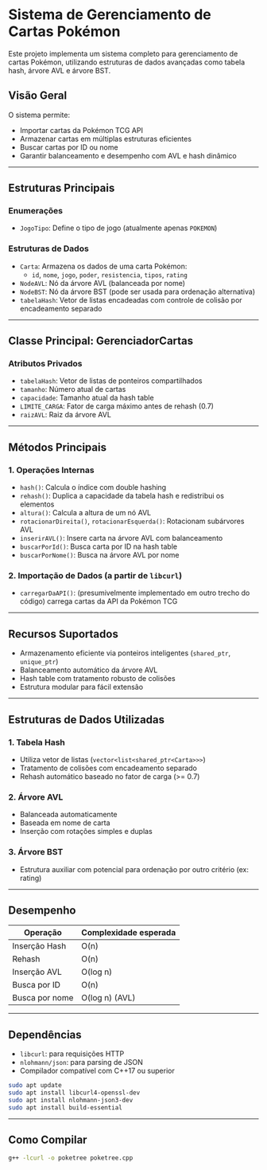 # Sistema de Gerenciamento de Cartas Pokémon

Este projeto implementa um sistema completo para gerenciamento de cartas Pokémon, utilizando estruturas de dados avançadas como tabela hash, árvore AVL e árvore BST.

## Visão Geral

O sistema permite:
- Importar cartas da Pokémon TCG API
- Armazenar cartas em múltiplas estruturas eficientes
- Buscar cartas por ID ou nome
- Garantir balanceamento e desempenho com AVL e hash dinâmico

---

## Estruturas Principais

### Enumerações
- `JogoTipo`: Define o tipo de jogo (atualmente apenas `POKEMON`)

### Estruturas de Dados
- `Carta`: Armazena os dados de uma carta Pokémon:
  - `id`, `nome`, `jogo`, `poder`, `resistencia`, `tipos`, `rating`
- `NodeAVL`: Nó da árvore AVL (balanceada por nome)
- `NodeBST`: Nó da árvore BST (pode ser usada para ordenação alternativa)
- `tabelaHash`: Vetor de listas encadeadas com controle de colisão por encadeamento separado

---

## Classe Principal: GerenciadorCartas

### Atributos Privados
- `tabelaHash`: Vetor de listas de ponteiros compartilhados
- `tamanho`: Número atual de cartas
- `capacidade`: Tamanho atual da hash table
- `LIMITE_CARGA`: Fator de carga máximo antes de rehash (0.7)
- `raizAVL`: Raiz da árvore AVL

---

## Métodos Principais

### 1. Operações Internas
- `hash()`: Calcula o índice com double hashing
- `rehash()`: Duplica a capacidade da tabela hash e redistribui os elementos
- `altura()`: Calcula a altura de um nó AVL
- `rotacionarDireita()`, `rotacionarEsquerda()`: Rotacionam subárvores AVL
- `inserirAVL()`: Insere carta na árvore AVL com balanceamento
- `buscarPorId()`: Busca carta por ID na hash table
- `buscarPorNome()`: Busca na árvore AVL por nome

### 2. Importação de Dados (a partir de `libcurl`)
- `carregarDaAPI()`: (presumivelmente implementado em outro trecho do código) carrega cartas da API da Pokémon TCG

---

## Recursos Suportados

- Armazenamento eficiente via ponteiros inteligentes (`shared_ptr`, `unique_ptr`)
- Balanceamento automático da árvore AVL
- Hash table com tratamento robusto de colisões
- Estrutura modular para fácil extensão

---

## Estruturas de Dados Utilizadas

### 1. Tabela Hash
- Utiliza vetor de listas (`vector<list<shared_ptr<Carta>>>`)
- Tratamento de colisões com encadeamento separado
- Rehash automático baseado no fator de carga (>= 0.7)

### 2. Árvore AVL
- Balanceada automaticamente
- Baseada em nome de carta
- Inserção com rotações simples e duplas

### 3. Árvore BST
- Estrutura auxiliar com potencial para ordenação por outro critério (ex: rating)

---

## Desempenho

| Operação          | Complexidade esperada |
|-------------------|-----------------------|
| Inserção Hash     | O(n) |
| Rehash            | O(n) |
| Inserção AVL      | O(log n) |
| Busca por ID      | O(n) |
| Busca por nome    | O(log n) (AVL) |

---

## Dependências

- `libcurl`: para requisições HTTP
- `nlohmann/json`: para parsing de JSON
- Compilador compatível com C++17 ou superior
  
```bash
sudo apt update
sudo apt install libcurl4-openssl-dev
sudo apt install nlohmann-json3-dev
sudo apt install build-essential
```
---

## Como Compilar

```bash
g++ -lcurl -o poketree poketree.cpp
```
